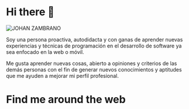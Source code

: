 <h1>Hi there 👋</h1>

![JOHAN ZAMBRANO](https://user-images.githubusercontent.com/25967495/134699593-5d7b74ac-93c4-42ed-904f-52cd89bbc3d1.png)

Soy una persona proactiva, autodidacta y con ganas de aprender nuevas experiencias y técnicas de programación en el desarrollo de software ya sea enfocado en la web o móvil.

Me gusta aprender nuevas cosas, abierto a opiniones y criterios de las demás personas con el fin de generar nuevos conocimientos y aptitudes que me ayuden a mejorar mi perfil profesional.

<h1>Find me around the web</h1>

<link href="https://www.linkedin.com/in/johan-zambrano-b537501bb/" TITLE="LinkedIn">
